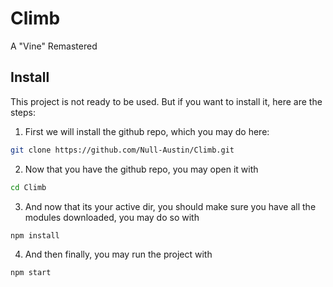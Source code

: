 # Climb
A "Vine" Remastered

## Install
This project is not ready to be used. But if you want to install it, here are the steps:
1. First we will install the github repo, which you may do here:
```bash
git clone https://github.com/Null-Austin/Climb.git
```
2. Now that you have the github repo, you may open it with
```bash
cd Climb
```
3. And now that its your active dir, you should make sure you have all the modules downloaded, you may do so with
```bash
npm install
```
4. And then finally, you may run the project with 
```bash
npm start
```